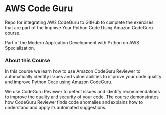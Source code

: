 # AWS Code Guru

Repo for integrating AWS CodeGuru to GitHub to complete the exercises that are part of the Improve Your Python Code Using Amazon CodeGuru course.

Part of the Modern Application Development with Python on AWS Specialization.

### About this Course
In this course we learn how to use Amazon CodeGuru Reviewer to automatically identify issues and vulnerabilities to improve your code quality and improve Python Code using Amazon CodeGuru.

We use CodeGuru Reviewer to detect issues and identify recommendations to improve the quality and security of your code. The course demonstrates how CodeGuru Reviewer finds code anomalies and explains how to understand and apply its automated suggestions.
